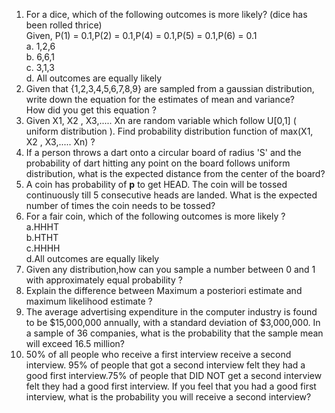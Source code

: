1. For a dice, which of the following outcomes is more likely? (dice has been rolled thrice)<br>
   Given, P(1) = 0.1,P(2) = 0.1,P(4) = 0.1,P(5) = 0.1,P(6) = 0.1<br>
    a. 1,2,6<br>
    b. 6,6,1<br>
    c. 3,1,3<br>
    d. All outcomes are equally likely<br>
2. Given that {1,2,3,4,5,6,7,8,9} are sampled from a gaussian distribution, write down the equation for the estimates of mean and variance?<br>
   How did you get this equation ?<br>
3. Given X1, X2 , X3,..... Xn are random variable which follow U[0,1] ( uniform distribution ). Find probability distribution function of max(X1, X2 , X3,..... Xn) ?<br>
4. If a person throws a dart onto a circular board of radius 'S' and the probability of dart hitting any point on the board follows uniform distribution, what is the expected distance from the center of the board?<br>
5. A coin has probability of **p** to get HEAD. The coin will be  tossed continuously  till 5 consecutive heads are landed. What is the expected number of times the coin needs to be tossed?<br>
6. For a fair coin, which of the following outcomes is more likely ?<br>
   a.HHHT<br>
   b.HTHT<br>
   c.HHHH<br>
   d.All outcomes are equally likely<br>
7. Given any distribution,how can you sample a number between 0 and 1 with approximately equal probability ?<br>
8. Explain the difference between Maximum a posteriori estimate and maximum likelihood estimate ? <br>
9. The average advertising expenditure in the computer industry is found to be $15,000,000 annually, with a standard deviation of $3,000,000. In a sample of 36 companies, what is the probability that the sample mean will exceed 16.5 million?<br>
14. 50% of all people who receive a first interview receive a second interview. 95% of people that got a second interview felt they had a good first interview.75% of people that DID NOT get a second interview felt they had a good first interview. If you feel that you had a good first interview, what is the probability you will receive a second interview?<br>



